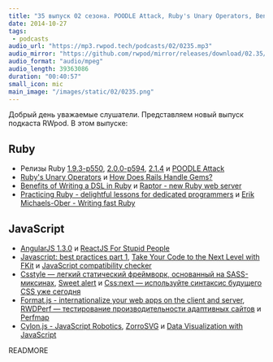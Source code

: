 ```yaml
---
title: "35 выпуск 02 сезона. POODLE Attack, Ruby's Unary Operators, Benefits of Writing a DSL in Ruby, AngularJS 1.3.0, Csstyle, Format.js и прочее"
date: 2014-10-27
tags:
 - podcasts
audio_url: "https://mp3.rwpod.tech/podcasts/02/0235.mp3"
audio_mirror: "https://github.com/rwpod/mirror/releases/download/02.35/0235.mp3"
audio_format: "audio/mpeg"
audio_length: 39363086
duration: "00:40:57"
small_icon: mic
main_image: "/images/static/02/0235.png"
---
```


Добрый день уважаемые слушатели. Представляем новый выпуск подкаста RWpod. В этом выпуске:

## Ruby

 - Релизы Ruby [1.9.3-p550](https://www.ruby-lang.org/en/news/2014/10/27/ruby-1-9-3-p550-is-released/), [2.0.0-p594](https://www.ruby-lang.org/en/news/2014/10/27/ruby-2-0-0-p594-is-released/), [2.1.4](https://www.ruby-lang.org/en/news/2014/10/27/ruby-2-1-4-released/) и [POODLE Attack](https://poodle.io/)
 - [Ruby's Unary Operators](http://www.rubyinside.com/rubys-unary-operators-and-how-to-redefine-their-functionality-5610.html) и [How Does Rails Handle Gems?](http://www.justinweiss.com/blog/2014/10/13/how-does-rails-handle-gems/)
 - [Benefits of Writing a DSL in Ruby](http://engineering.zenpayroll.com/benefits-of-writing-a-dsl/?utm_source=rubyweekly&utm_medium=email) и [Raptor - new Ruby web server](http://www.rubyraptor.org/)
 - [Practicing Ruby - delightful lessons for dedicated programmers](https://practicingruby.com/) и [Erik Michaels-Ober - Writing fast Ruby](https://www.youtube.com/watch?v=fGFM_UrSp70)

## JavaScript

 - [AngularJS 1.3.0](http://angularjs.blogspot.de/2014/10/angularjs-130-superluminal-nudge.html) и [ReactJS For Stupid People](http://blog.andrewray.me/reactjs-for-stupid-people/)
 - [Javascript: best practices part 1](http://www.thinkful.com/learn/javascript-best-practices-1/), [Take Your Code to the Next Level with FKit](http://joshbassett.info/2014/take-your-code-to-the-next-level-with-fkit/) и [JavaScript compatibility checker](http://jscc.info/)
 - [Csstyle — легкий статический фреймворк, основанный на SASS-миксинах](http://www.csstyle.io/), [Sweet alert](http://tristanedwards.me/sweetalert) и [Css:next — используйте синтаксис будущего CSS уже сегодня](http://cssnext.github.io/)
 - [Format.js - internationalize your web apps on the client and server](http://formatjs.io/), [RWDPerf — тестирование производительности адаптивных сайтов](https://github.com/lafikl/RWDPerf) и [Perfmap](https://github.com/zeman/perfmap)
 - [Cylon.js - JavaScript Robotics](http://cylonjs.com/), [ZorroSVG](http://quasimondo.com/ZorroSVG/) и [Data Visualization with JavaScript](http://jsdatav.is/intro.html)


READMORE


